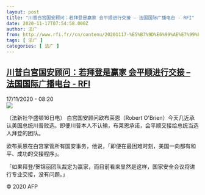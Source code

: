 ```yaml
---
layout: post
title: "川普白宫国安顾问：若拜登是赢家 会平顺进行交接 – 法国国际广播电台 - RFI"
date: 2020-11-17T07:54:58.000Z
author: 法广
from: http://www.rfi.fr//cn/contenu/20201117-%E5%B7%9D%E6%99%AE%E7%99%BD%E5%AE%AB%E5%9B%BD%E5%AE%89%E9%A1%BE%E9%97%AE%E8%8B%A5%E6%8B%9C%E7%99%BB%E6%98%AF%E8%B5%A2%E5%AE%B6-%E4%BC%9A%E5%B9%B3%E9%A1%BA%E8%BF%9B%E8%A1%8C%E4%BA%A4%E6%8E%A5
tags: [ 法广 ]
categories: [ 法广 ]
---
```

<!--1605599698000-->
[川普白宫国安顾问：若拜登是赢家 会平顺进行交接 – 法国国际广播电台 - RFI](http://www.rfi.fr//cn/contenu/20201117-%E5%B7%9D%E6%99%AE%E7%99%BD%E5%AE%AB%E5%9B%BD%E5%AE%89%E9%A1%BE%E9%97%AE%E8%8B%A5%E6%8B%9C%E7%99%BB%E6%98%AF%E8%B5%A2%E5%AE%B6-%E4%BC%9A%E5%B9%B3%E9%A1%BA%E8%BF%9B%E8%A1%8C%E4%BA%A4%E6%8E%A5)
------

<div>
<div>17/11/2020 - 08:20</div><img src="https://s.rfi.fr/media/display/47e09a84-28a8-11eb-a866-005056bf87d6/w:310/p:16x9/int0010b.201117152005.jpg"><div class="t-content__body u-clearfix">            <p>（法新社华盛顿16日电）    白宫国安顾问欧布莱恩（Robert O'Brien）今天几近承认美国总统川普败选。即便川普本人不认输，布莱恩承诺，会平顺交接给总统当选人拜登的团队。</p><p>    欧布莱恩在白宫掌管所有国安事务，他说，「即便在最困难时刻，美国一向都有和平、成功的交接程序」。</p><p>    「如果拜登/贺锦丽团队裁定为赢家，而目前看来显然是这样，国家安全会议将进行专业交接，没有问题。」</p>            <p class="t-copyright">© 2020 AFP</p>        </div>
</div>

